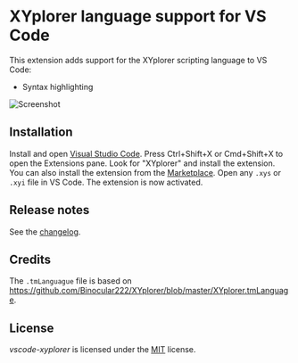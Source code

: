 XYplorer language support for VS Code
=====================================

This extension adds support for the XYplorer scripting language to VS Code:

* Syntax highlighting

![Screenshot](https://i.imgur.com/h1LLEQ2.png)

Installation
------------

Install and open [Visual Studio Code](https://code.visualstudio.com/). Press Ctrl+Shift+X or Cmd+Shift+X to open the Extensions pane. Look for "XYplorer" and install the extension. You can also install the extension from the [Marketplace](https://marketplace.visualstudio.com/items?itemName=Otiel.vscode-xyplorer). Open any `.xys` or `.xyi` file in VS Code. The extension is now activated.

Release notes
-------------

See the [changelog](https://github.com/Otiel/vscode-xyplorer/blob/master/CHANGELOG.md).

Credits
-------

The `.tmLanguague` file is based on https://github.com/Binocular222/XYplorer/blob/master/XYplorer.tmLanguage.

License
-------

_vscode-xyplorer_ is licensed under the [MIT](https://github.com/Otiel/vscode-xyplorer/blob/master/LICENSE) license.
